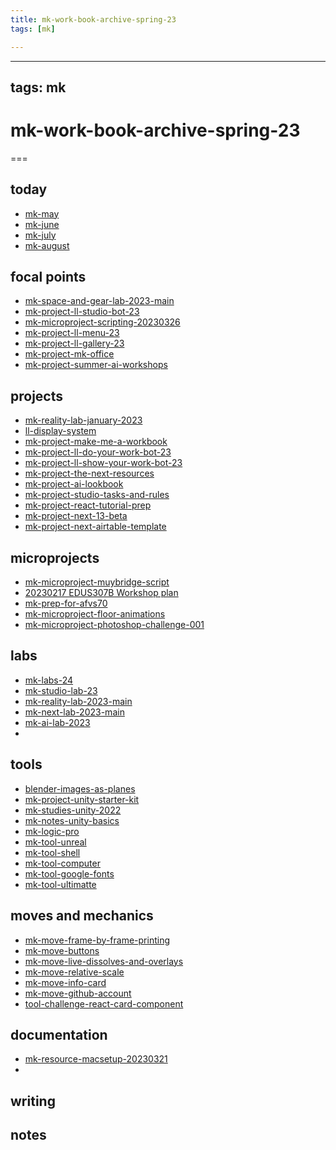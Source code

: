 ```yaml
---
title: mk-work-book-archive-spring-23
tags: [mk]

---
```


---
tags: mk
---

# mk-work-book-archive-spring-23

===

today
---

- [mk-may](/hwG6GBanS4Kbl1inVFPWCQ)
- [mk-june](/jsKy9ZHGQBGyAHcosq_7CQ)
- [mk-july](/NPXMHssYSPee0_hd1Lt0wA)
- [mk-august](/4hro0DSXRj63Wn5zX99_VQ)

focal points
---

- [mk-space-and-gear-lab-2023-main](/8buRUq5mQCuQqxOR9E-K6g)
- [mk-project-ll-studio-bot-23](/WaxzlixRRomUG9ZZMnGwNw)
- [mk-microproject-scripting-20230326](/XQjaZnVwRA-2105a4dWiTg)
- [mk-project-ll-menu-23](/yKja1-RYRzyzqd6f_iaMUw)
- [mk-project-ll-gallery-23](/SH1aer_nTmC4xoP83sb3mA)
- [mk-project-mk-office](/rjbEJZWBRb6HavZnGRH9YQ)
- [mk-project-summer-ai-workshops](/RLfe35jSTtql6IqG1QgJ6w)


projects
---
- [mk-reality-lab-january-2023](/Ka3BsxpxQZ6OxLnY37qEGw)
- [ll-display-system](/kR0wvaghSASDw6_RmfN2kA)
- [mk-project-make-me-a-workbook](/TjrT_yi-S8mHJwhhN678IA)
- [mk-project-ll-do-your-work-bot-23](/5nHNH5jeTxaNB_L7K4oq6Q)
- [mk-project-ll-show-your-work-bot-23](/V9nbrZ8YTF2qmE3IiPOfeQ)
- [mk-project-the-next-resources](/jYlDRbm1TcuEdTzPG-obLw)
- [mk-project-ai-lookbook](/SfD7M4qwSIq4a3Ac7mBOhw)
- [mk-project-studio-tasks-and-rules](/xByCALhHT3WNCFgfzCz6wg)
- [mk-project-react-tutorial-prep](/QXWyXPO6QFGxbzUTRamSvw)
- [mk-project-next-13-beta](/-Ypr7r8TTjGg9a4TmATbaw)
- [mk-project-next-airtable-template](/VWbgN-QuTcimBX3oRIG1gQ)

microprojects
---

- [mk-microproject-muybridge-script](/jCQ4LP1dT0KDoECAD3f9LA)
- [20230217 EDUS307B Workshop plan](/PoKM8cYNSDyOCioB_nIQ-g)
- [mk-prep-for-afvs70](/7dGWufKuQ067jVD_McpNsw)
- [mk-microproject-floor-animations](/g6a11W-rTdKdld0mKP_Hlw)
- [mk-microproject-photoshop-challenge-001](/wF9a7ryPRiePvY7DgxovNg)


labs
---
- [mk-labs-24](/gUlWnEjNQi65qLj1Z4OdUQ)
- [mk-studio-lab-23](/2msBzIOxQOSCfRxof1oJiQ)
- [mk-reality-lab-2023-main](/Ka3BsxpxQZ6OxLnY37qEGw)
- [mk-next-lab-2023-main](/SUnU2yGaT7OpmeDAd8y5qQ)
- [mk-ai-lab-2023](/ttnCLFayTgup31j0b5TaJA)
- 



tools
---
- [blender-images-as-planes](/JmWCwLIhRYWnMGOYD-Mw5g)
- [mk-project-unity-starter-kit](/cJEbGtqrTfC5eEShwEKFHg)
- [mk-studies-unity-2022](/h-67jlQ9TMq0v_VJ61hi4g)
- [mk-notes-unity-basics](/ymkGk7D-QqyjWUZuZ0-_BQ)
- [mk-logic-pro](/WzkxzKU1RTOr8YLR2ulG3Q)
- [mk-tool-unreal](/gSvCHupCS_aZQzBFlOuqHg)
- [mk-tool-shell](/ZWzc1wVfQnGZLzwNyqISIA)
- [mk-tool-computer](/3jn85IEBTnG3w56vn1GZrA)
- [mk-tool-google-fonts](/67-Rhk9HQsGn98Spr9Xibg)
- [mk-tool-ultimatte](/uNZtIpUkSzCga4kc3hsPxA)


moves and mechanics
---
- [mk-move-frame-by-frame-printing](/2_cXM5l-T-Wygcc2OzHBHA)
- [mk-move-buttons](/jbsAzt4jRBuVDyrGAAu_qw)
- [mk-move-live-dissolves-and-overlays](/6NzLNPSyTdKPMdW62JAabQ)
- [mk-move-relative-scale](/p16WcKGZT2mq-XaskN9eSw)
- [mk-move-info-card](/9BMYCviZTt6KGLJLrLcHCg)
- [mk-move-github-account](/kalHyB6BTXSOcNS46bEUIw)
- [tool-challenge-react-card-component](/RSW1Z2z6Syini9JzPcNnSQ)


documentation
---
- [mk-resource-macsetup-20230321](/DBkNG0YVRj6oHcPGFB7ojA)
- 

writing
---

notes
---